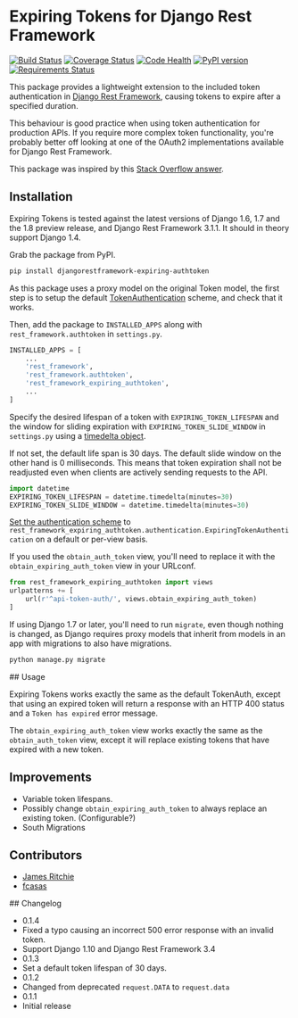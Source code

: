 # Expiring Tokens for Django Rest Framework

[![Build Status](https://travis-ci.org/JamesRitchie/django-rest-framework-expiring-tokens.svg?branch=master)](https://travis-ci.org/JamesRitchie/django-rest-framework-expiring-tokens) [![Coverage Status](https://coveralls.io/repos/JamesRitchie/django-rest-framework-expiring-tokens/badge.svg)](https://coveralls.io/r/JamesRitchie/django-rest-framework-expiring-tokens) [![Code Health](https://landscape.io/github/JamesRitchie/django-rest-framework-expiring-tokens/master/landscape.svg?style=flat)](https://landscape.io/github/JamesRitchie/django-rest-framework-expiring-tokens/master) [![PyPI version](https://badge.fury.io/py/djangorestframework-expiring-authtoken.svg)](http://badge.fury.io/py/djangorestframework-expiring-authtoken) [![Requirements Status](https://requires.io/github/JamesRitchie/django-rest-framework-expiring-tokens/requirements.svg?branch=master)](https://requires.io/github/JamesRitchie/django-rest-framework-expiring-tokens/requirements/?branch=master)

This package provides a lightweight extension to the included token authentication in [Django Rest Framework](http://www.django-rest-framework.org/), causing tokens to expire after a specified duration.

This behaviour is good practice when using token authentication for production APIs. If you require more complex token functionality, you're probably better off looking at one of the OAuth2 implementations available for Django Rest Framework.

This package was inspired by this [Stack Overflow answer](http://stackoverflow.com/a/15380732).

## Installation

Expiring Tokens is tested against the latest versions of Django 1.6, 1.7 and the 1.8 preview release, and Django Rest Framework 3.1.1. It should in theory support Django 1.4.

Grab the package from PyPI.

```zsh
pip install djangorestframework-expiring-authtoken
```

As this package uses a proxy model on the original Token model, the first step is to setup the default [TokenAuthentication](http://www.django-rest-framework.org/api-guide/authentication/#tokenauthentication) scheme, and check that it works.

Then, add the package to `INSTALLED_APPS` along with `rest_framework.authtoken` in `settings.py`.

```python
INSTALLED_APPS = [
    ...
    'rest_framework',
    'rest_framework.authtoken',
    'rest_framework_expiring_authtoken',
    ...
]
```

Specify the desired lifespan of a token with `EXPIRING_TOKEN_LIFESPAN` and the window for sliding expiration with `EXPIRING_TOKEN_SLIDE_WINDOW` in `settings.py` using a [timedelta object](https://docs.python.org/2/library/datetime.html#timedelta-objects).

If not set, the default life span is 30 days. The default slide window on the other hand is 0 milliseconds. This means that token expiration shall not be readjusted even when clients are actively sending requests to the API.

```python
import datetime
EXPIRING_TOKEN_LIFESPAN = datetime.timedelta(minutes=30)
EXPIRING_TOKEN_SLIDE_WINDOW = datetime.timedelta(minutes=30)
```

[Set the authentication scheme](http://www.django-rest-framework.org/api-guide/authentication/#setting-the-authentication-scheme) to `rest_framework_expiring_authtoken.authentication.ExpiringTokenAuthentication` on a default or per-view basis.

If you used the `obtain_auth_token` view, you'll need to replace it with the `obtain_expiring_auth_token` view in your URLconf.

```python
from rest_framework_expiring_authtoken import views
urlpatterns += [
    url(r'^api-token-auth/', views.obtain_expiring_auth_token)
]
```

If using Django 1.7 or later, you'll need to run `migrate`, even though nothing is changed, as Django requires proxy models that inherit from models in an app with migrations to also have migrations.

```zsh
python manage.py migrate
```

## Usage

Expiring Tokens works exactly the same as the default TokenAuth, except that using an expired token will return a response with an HTTP 400 status and a `Token has expired` error message.

The `obtain_expiring_auth_token` view works exactly the same as the `obtain_auth_token` view, except it will replace existing tokens that have expired with a new token.

## Improvements

 * Variable token lifespans.
 * Possibly change `obtain_expiring_auth_token` to always replace an existing token. (Configurable?)
 * South Migrations

## Contributors

 * [James Ritchie](https://github.com/JamesRitchie)
 * [fcasas](https://github.com/fcasas)

## Changelog

 * 0.1.4
  * Fixed a typo causing an incorrect 500 error response with an invalid token.
  * Support Django 1.10 and Django Rest Framework 3.4
 * 0.1.3
  * Set a default token lifespan of 30 days.
 * 0.1.2
  * Changed from deprecated `request.DATA` to `request.data`
 * 0.1.1
  * Initial release
